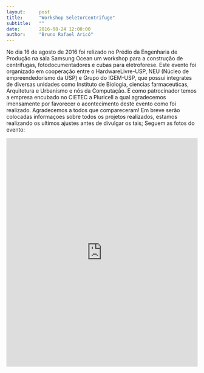 ```yaml
---
layout:     post
title:      "Workshop SeletorCentrifuge"
subtitle:   ""
date:       2016-08-24 12:00:00
author:     "Bruno Rafael Aricó"
---
```


No dia 16 de agosto de 2016 foi relizado no Prédio da Engenharia de Produção na sala Samsung Ocean um workshop para a construção de centrífugas, fotodocumentadores e cubas para eletroforese.
Este evento foi organizado em cooperação entre o HardwareLivre-USP, NEU (Núcleo de empreendedorismo da USP) e Grupo do IGEM-USP, que possui integrates de diversas unidades como Instituto de Biologia, ciencias farmaceuticas, Arquitetura e Urbanismo e nós da Computação.
E como patrocinador temos a empresa encubado no CIETEC a Pluricell a qual agradecemos imensamente por favorecer o acontecimento deste evento como foi realizado.
Agradecemos a todos que compareceram!
Em breve serão colocadas informaçoes sobre todos os projetos realizados, estamos realizando os ultimos ajustes antes de divulgar os tais;
Seguem as fotos do evento:

<iframe src="https://drive.google.com/embeddedfolderview?id=0B4tNJzodVANHeU5wbXVsb25JaUE#grid" style="width:100%; height:600px; border:0;"></iframe>
